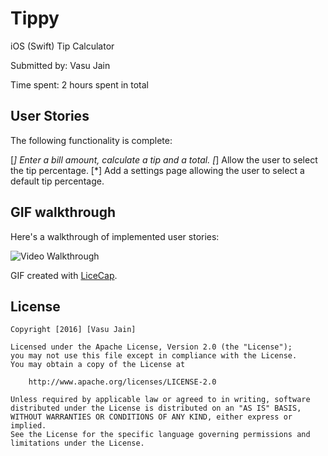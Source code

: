 # Tippy
iOS (Swift) Tip Calculator

Submitted by: Vasu Jain

Time spent: 2 hours spent in total

## User Stories

The following functionality is complete:

 [*] Enter a bill amount, calculate a tip and a total.
 [*] Allow the user to select the tip percentage.
 [*] Add a settings page allowing the user to select a default tip percentage.
 
## GIF walkthrough
 
Here's a walkthrough of implemented user stories:

<img src='https://github.com/vasujain/tipmaster/blob/master/tipmaster.gif' title='Video Walkthrough' width='' alt='Video Walkthrough' />

 
GIF created with [LiceCap](http://www.cockos.com/licecap/).

## License

    Copyright [2016] [Vasu Jain]

    Licensed under the Apache License, Version 2.0 (the "License");
    you may not use this file except in compliance with the License.
    You may obtain a copy of the License at

        http://www.apache.org/licenses/LICENSE-2.0

    Unless required by applicable law or agreed to in writing, software
    distributed under the License is distributed on an "AS IS" BASIS,
    WITHOUT WARRANTIES OR CONDITIONS OF ANY KIND, either express or implied.
    See the License for the specific language governing permissions and
    limitations under the License.
